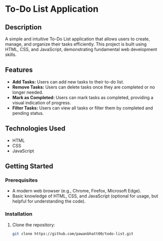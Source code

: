 # To-Do List Application

## Description
A simple and intuitive To-Do List application that allows users to create, manage, and organize their tasks efficiently. This project is built using HTML, CSS, and JavaScript, demonstrating fundamental web development skills.

## Features
- **Add Tasks:** Users can add new tasks to their to-do list.
- **Remove Tasks:** Users can delete tasks once they are completed or no longer needed.
- **Mark as Completed:** Users can mark tasks as completed, providing a visual indication of progress.
- **Filter Tasks:** Users can view all tasks or filter them by completed and pending status.

## Technologies Used
- HTML
- CSS
- JavaScript

## Getting Started

### Prerequisites
- A modern web browser (e.g., Chrome, Firefox, Microsoft Edge).
- Basic knowledge of HTML, CSS, and JavaScript (optional for usage, but helpful for understanding the code).

### Installation
1. Clone the repository:
   ```bash
   git clone https://github.com/pawanbhatt00/todo-list.git
